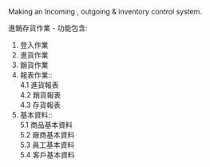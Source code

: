 Making an Incoming , outgoing & inventory control system.

進銷存貨作業 - 功能包含:

1. 登入作業
2. 進貨作業
3. 銷貨作業
4. 報表作業::   
   4.1 進貨報表  
   4.2 銷貨報表  
   4.3 存貨報表
5. 基本資料::   
   5.1 商品基本資料  
   5.2 廠商基本資料  
   5.3 員工基本資料  
   5.4 客戶基本資料


